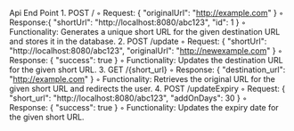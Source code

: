   Api End Point
    1. POST /
        ◦ Request: { "originalUrl": "http://example.com" }
        ◦ Response:{ "shortUrl": "http://localhost:8080/abc123", "id": 1 }
        ◦ Functionality: Generates a unique short URL for the given destination URL and stores it in the database.
    2. POST /update
        ◦ Request: { "shortUrl": "http://localhost:8080/abc123", "originalUrl": "http://newexample.com" }
        ◦ Response: { "success": true }
        ◦ Functionality: Updates the destination URL for the given short URL.
    3. GET /{short_url}
        ◦ Response: { "destination_url": "http://example.com" }
        ◦ Functionality: Retrieves the original URL for the given short URL and redirects the user.
    4. POST /updateExpiry
        ◦ Request: { "short_url": "http://localhost:8080/abc123", "addOnDays": 30 }
        ◦ Response: { "success": true }
        ◦ Functionality: Updates the expiry date for the given short URL.
